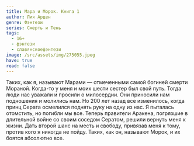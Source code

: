 ```yaml
---
title: Мара и Морок. Книга 1
author: Лия Арден
genre: Фэнтези
series: Смерть и Тень
tags:
  - 16+
  - фэнтези
  - славянскоефэнтези
image: /src/assets/img/275055.jpeg
have: true
read: false
---
```

Таких, как я, называют Марами — отмеченными самой богиней смерти Мораной. Когда-то у меня и моих шести сестер был свой путь. Тогда люди нас уважали и просили о милосердии. Они приносили нам подношения и молились нам. Но 200 лет назад все изменилось, когда принц Серата осмелился поднять руку на одну из нас. Я пыталась отомстить, но погибли мы все. Теперь правители Аракена, погрязшие в длительной войне со своим соседом Сератом, решили вернуть меня к жизни. Дать второй шанс на месть и свободу, привязав меня к тому, против кого я никогда не пойду. Таких, как он, называют Морок, и их боятся абсолютно все.
